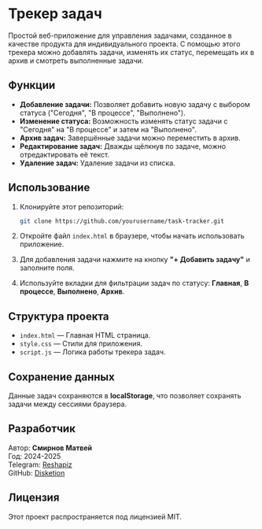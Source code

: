 # Трекер задач

Простой веб-приложение для управления задачами, созданное в качестве продукта для индивидуального проекта. С помощью этого трекера можно добавлять задачи, изменять их статус, перемещать их в архив и смотреть выполненные задачи.

## Функции

- **Добавление задачи:** Позволяет добавить новую задачу с выбором статуса ("Сегодня", "В процессе", "Выполнено").
- **Изменение статуса:** Возможность изменять статус задачи с "Сегодня" на "В процессе" и затем на "Выполнено".
- **Архив задач:** Завершённые задачи можно переместить в архив.
- **Редактирование задач:** Дважды щёлкнув по задаче, можно отредактировать её текст.
- **Удаление задач:** Удаление задачи из списка.

## Использование

1. Клонируйте этот репозиторий:
    ```bash
    git clone https://github.com/yourusername/task-tracker.git
    ```
2. Откройте файл `index.html` в браузере, чтобы начать использовать приложение.

3. Для добавления задачи нажмите на кнопку **"+ Добавить задачу"** и заполните поля.
4. Используйте вкладки для фильтрации задач по статусу: **Главная**, **В процессе**, **Выполнено**, **Архив**.

## Структура проекта

- `index.html` — Главная HTML страница.
- `style.css` — Стили для приложения.
- `script.js` — Логика работы трекера задач.

## Сохранение данных

Данные задач сохраняются в **localStorage**, что позволяет сохранять задачи между сессиями браузера.

## Разработчик

Автор: **Смирнов Матвей**  
Год: 2024-2025  
Telegram: [Reshapiz](https://t.me/Reshapiz)  
GitHub: [Disketion](https://github.com/Disketion?tab=repositories)

## Лицензия

Этот проект распространяется под лицензией MIT.
